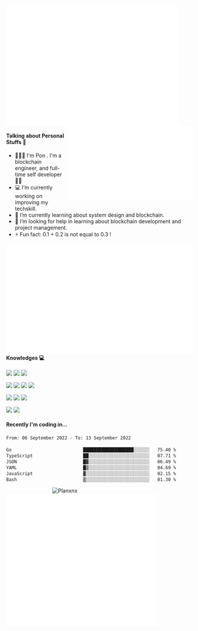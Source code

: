 <div>
  <a href="https://github.com/ponlv"><img width=465px align="center" src="/metrics/main.svg" alt="Pon Le"></a>
  <a href="https://github.com/ponlv"><img width=345px align="right" src='https://raw.githubusercontent.com/ponlv/github-stats-transparent/main/generated/languages.svg' alt="Planxnx" />
</a>
</div>

#### Talking about Personal Stuffs 🎯
- 🧑🏻‍💻 I'm Pon . I'm a blockchain engineer, and full-time self developer✌🏻
- 💻 I’m currently working on improving my techskill.
- 🌱 I’m currently learning about system design and blockchain.
- 🤔 I’m looking for help in learning about blockchain development and project management.
- ⚡ Fun fact: 0.1 + 0.2 is not equal to 0.3 !

<a href="https://github.com/ponlv"><img align="right" src="https://raw.githubusercontent.com/ponlv/github-stats-transparent/main/generated/overview.svg" alt="Pon Le"></a>


#### Knowledges 💻

![](https://img.shields.io/badge/-Golang-000000?style=flat-square&logo=go)
![](https://img.shields.io/badge/-Javascript-000000?style=flat-square&logo=javascript)
![](https://img.shields.io/badge/-Typescript-000000?style=flat-square&logo=typescript)

![](https://img.shields.io/badge/-Node.js-000000?style=flat-square&logo=Node.js)
![](https://img.shields.io/badge/-Postgresql-000000?style=flat-square&logo=postgresql&logoColor=white)
![](https://img.shields.io/badge/-Redis-000000?style=flat-square&logo=redis)
![](https://img.shields.io/badge/-Docker-000000?style=flat-square&logo=docker)

![](https://img.shields.io/badge/-Google%20Cloud-000000?style=flat-square&logo=google-cloud)
![](https://img.shields.io/badge/-Firebase-000000?style=flat-square&logo=firebase)
![](https://img.shields.io/badge/-Ethereum-000000?style=flat-square&logo=Ethereum)

![](https://img.shields.io/badge/-Git-000000?style=flat-square&logo=git)
![](https://img.shields.io/badge/-Github-000000?style=flat-square&logo=github)

#### Recently I'm coding in...

<!--START_SECTION:waka-->

```text
From: 06 September 2022 - To: 13 September 2022

Go                           ███████████████████░░░░░░   75.40 %
TypeScript                   ██░░░░░░░░░░░░░░░░░░░░░░░   07.71 %
JSON                         █▓░░░░░░░░░░░░░░░░░░░░░░░   06.49 %
YAML                         █▒░░░░░░░░░░░░░░░░░░░░░░░   04.69 %
JavaScript                   ▓░░░░░░░░░░░░░░░░░░░░░░░░   02.15 %
Bash                         ▒░░░░░░░░░░░░░░░░░░░░░░░░   01.30 %
```

<!--END_SECTION:waka-->

<a href="https://github.com/ponlv"><img width=380px align="right" src="/metrics/plugin.languages.used.svg" alt="Planxnx"></a>
<a href="https://github.com/ponlv"><img width=410px align="left" src="/metrics/plugin.achivements.svg" alt="Planxnx"></a>
